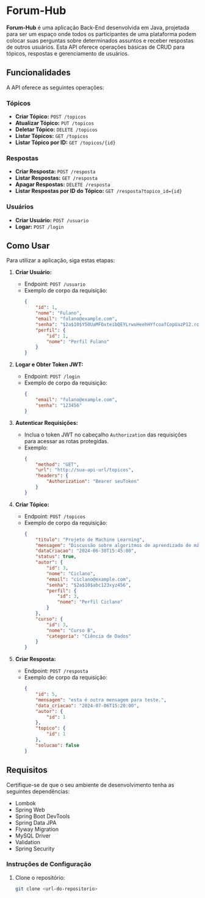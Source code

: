 # Forum-Hub

**Forum-Hub** é uma aplicação Back-End desenvolvida em Java, projetada para ser um espaço onde todos os participantes de uma plataforma podem colocar suas perguntas sobre determinados assuntos e receber respostas de outros usuários. Esta API oferece operações básicas de CRUD para tópicos, respostas e gerenciamento de usuários.

## Funcionalidades

A API oferece as seguintes operações:

### Tópicos
- **Criar Tópico:** `POST /topicos`
- **Atualizar Tópico:** `PUT /topicos`
- **Deletar Tópico:** `DELETE /topicos`
- **Listar Tópicos:** `GET /topicos`
- **Listar Tópico por ID:** `GET /topicos/{id}`

### Respostas
- **Criar Resposta:** `POST /resposta`
- **Listar Respostas:** `GET /resposta`
- **Apagar Respostas:** `DELETE /resposta`
- **Listar Respostas por ID do Tópico:** `GET /resposta?topico_id={id}`

### Usuários
- **Criar Usuário:** `POST /usuario`
- **Logar:** `POST /login`

## Como Usar

Para utilizar a aplicação, siga estas etapas:

1. **Criar Usuário:**
   - Endpoint: `POST /usuario`
   - Exemplo de corpo da requisição:
     ```json
     {
         "id": 1,
         "nome": "Fulano",
         "email": "fulano@example.com",
         "senha": "$2a$10$Y50UaMFOxteibQEYLrwuHeehHYfcoafCopUazP12.rqB41bsolF5.",
         "perfil": {
             "id": 1,
             "nome": "Perfil Fulano"
         }
     }
     ```

2. **Logar e Obter Token JWT:**
   - Endpoint: `POST /login`
   - Exemplo de corpo da requisição:
     ```json
     {
         "email": "fulano@example.com",
         "senha": "123456"
     }
     ```

3. **Autenticar Requisições:**
   - Inclua o token JWT no cabeçalho `Authorization` das requisições para acessar as rotas protegidas.
   - Exemplo:
     ```json
     {
         "method": "GET",
         "url": "http://sua-api-url/topicos",
         "headers": {
             "Authorization": "Bearer seuToken"
         }
     }
     ```

4. **Criar Tópico:**
   - Endpoint: `POST /topicos`
   - Exemplo de corpo da requisição:
     ```json
     {
         "titulo": "Projeto de Machine Learning",
         "mensagem": "Discussão sobre algoritmos de aprendizado de máquina.",
         "dataCriacao": "2024-06-30T15:45:00",
         "status": true,
         "autor": {
             "id": 3,
             "nome": "Ciclano",
             "email": "ciclano@example.com",
             "senha": "$2a$10$abc123xyz456",
             "perfil": {
                 "id": 3,
                 "nome": "Perfil Ciclano"
             }
         },
         "curso": {
             "id": 3,
             "nome": "Curso B",
             "categoria": "Ciência de Dados"
         }
     }
     ```

5. **Criar Resposta:**
   - Endpoint: `POST /resposta`
   - Exemplo de corpo da requisição:
     ```json
     {
         "id": 5,
         "mensagem": "esta é outra mensagem para teste.",
         "data_criacao": "2024-07-06T15:20:00",
         "autor": {
             "id": 1
         },
         "topico": {
             "id": 1
         },
         "solucao": false
     }
     ```

## Requisitos

Certifique-se de que o seu ambiente de desenvolvimento tenha as seguintes dependências:

- Lombok
- Spring Web
- Spring Boot DevTools
- Spring Data JPA
- Flyway Migration
- MySQL Driver
- Validation
- Spring Security

### Instruções de Configuração

1. Clone o repositório:
   ```bash
   git clone <url-do-repositorio>
